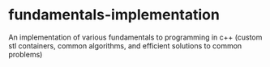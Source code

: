 # fundamentals-implementation
An implementation of various fundamentals to programming in c++ (custom stl containers, common algorithms, and efficient solutions to common problems)
